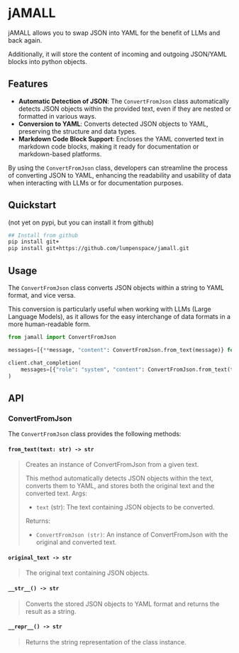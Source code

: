 # jAMALL

jAMALL allows you to swap JSON into YAML for the benefit of LLMs and back again.

Additionally, it will store the content of incoming and outgoing JSON/YAML blocks into python objects.

## Features

- **Automatic Detection of JSON**: The `ConvertFromJson` class automatically detects JSON objects within the provided text, even if they are nested or formatted in various ways.
- **Conversion to YAML**: Converts detected JSON objects to YAML, preserving the structure and data types.
- **Markdown Code Block Support**: Encloses the YAML converted text in markdown code blocks, making it ready for documentation or markdown-based platforms.

By using the `ConvertFromJson` class, developers can streamline the process of converting JSON to YAML, enhancing the readability and usability of data when interacting with LLMs or for documentation purposes.

## Quickstart

(not yet on pypi, but you can install it from github)

```bash
## Install from github
pip install git+
pip install git+https://github.com/lumpenspace/jamall.git
```

## Usage

The `ConvertFromJson` class converts JSON objects within a string to YAML format, and vice versa.

This conversion is particularly useful when working with LLMs (Large Language Models), as it allows for the easy interchange of data formats in a more human-readable form.

```python
from jamall import ConvertFromJson

messages=[{**message, "content": ConvertFromJson.from_text(message)} for message in messages];

client.chat_completion(
    messages=[{"role": "system", "content": ConvertFromJson.from_text(text_with_json)}],
)
```

## API

### ConvertFromJson

The `ConvertFromJson` class provides the following methods:

#### `from_text(text: str) -> str`
> Creates an instance of ConvertFromJson from a given text.
>
>This method automatically detects JSON objects within the text, converts them to YAML,
>and stores both the original text and the converted text.
>Args:
>
>- `text` (str): The text containing JSON objects to be converted.
>
>Returns:
>
>- `ConvertFromJson (str)`: An instance of ConvertFromJson with the original and converted text.
>

#### `original_text -> str`
>
>The original text containing JSON objects.
>

#### `__str__() -> str`
>
> Converts the stored JSON objects to YAML format and returns the result as a string.

#### `__repr__() -> str`
>
> Returns the string representation of the class instance.
